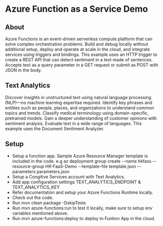 # Azure Function as a Service Demo
## About
Azure Functions is an event-driven serverless compute platform that can solve complex orchestration problems. 
Build and debug locally without additional setup, deploy and operate at scale in the cloud, and integrate services using triggers and bindings.
This example uses an HTTP trigger to create a REST API that can detect sentiment in a text made of sentences. Accepts text as a query parameter in a GET request or submit as POST with JSON in the body.
## Text Analytics
Discover insights in unstructured text using natural language processing (NLP)—no machine learning expertise required. Identify key phrases and entities such as people, places, and organizations to understand common topics and trends. Classify medical terminology using domain-specific, pretrained models. Gain a deeper understanding of customer opinions with sentiment analysis. Evaluate text in a wide range of languages. This example uses the Document Sentiment Analyzer.

## Setup
* Setup a function app. Sample Azure Resource Manager template is included in the code. e.g az deployment group create --name hkfass --resource-group HK-FaaS-Demo --template-file template.json --parameters parameters.json
* Setup a Congitive Services account with Text Analytics.
* Add app configuration settings TEXT_ANALYTICS_ENDPOINT & TEXT_ANALYTICS_KEY
* Refer documentation and setup your Azure Functions Runtime locally.
* Check out the code.
* Run mvn clean package -DskipTests
* Run mvn azure-functions:run to test it locally, make sure to setup env variables mentioned above.
* Run mvn azure-functions:deploy to deploy to Funtion App in the cloud.
